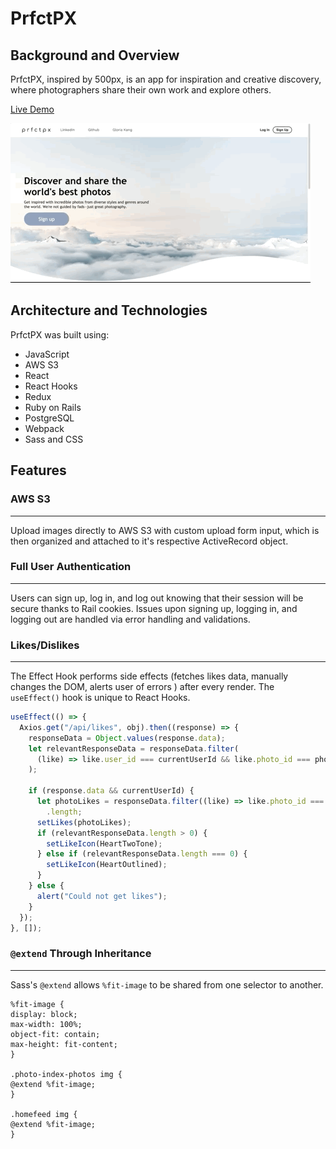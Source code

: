 # PrfctPX

## **Background and Overview**

PrfctPX, inspired by 500px, is an app for inspiration and creative discovery, where photographers share their own work and explore others. &nbsp;&nbsp;&nbsp;&nbsp;

[Live Demo](https://bit.ly/prfctpx) &nbsp;&nbsp;&nbsp;&nbsp;

![PrfctPX Preview](/app/assets/images/prfctpx.gif "PrfctPX Preview")

## **Architecture and Technologies**

PrfctPX was built using:

- JavaScript
- AWS S3
- React
- React Hooks
- Redux
- Ruby on Rails
- PostgreSQL
- Webpack
- Sass and CSS

## **Features**

### AWS S3

---

Upload images directly to AWS S3 with custom upload form input, which is then organized and attached to it's respective ActiveRecord object.

### Full User Authentication

---

Users can sign up, log in, and log out knowing that their session will be secure thanks to Rail cookies. Issues upon signing up, logging in, and logging out are handled via error handling and validations.

### Likes/Dislikes

---

The Effect Hook performs side effects (fetches likes data, manually changes the DOM, alerts user of errors ) after every render. The `useEffect()` hook is unique to React Hooks.

```javascript
useEffect(() => {
  Axios.get("/api/likes", obj).then((response) => {
    responseData = Object.values(response.data);
    let relevantResponseData = responseData.filter(
      (like) => like.user_id === currentUserId && like.photo_id === photoId
    );

    if (response.data && currentUserId) {
      let photoLikes = responseData.filter((like) => like.photo_id === photoId)
        .length;
      setLikes(photoLikes);
      if (relevantResponseData.length > 0) {
        setLikeIcon(HeartTwoTone);
      } else if (relevantResponseData.length === 0) {
        setLikeIcon(HeartOutlined);
      }
    } else {
      alert("Could not get likes");
    }
  });
}, []);
```

### `@extend` Through Inheritance

---

Sass's `@extend` allows `%fit-image` to be shared from one selector to another.

```
%fit-image {
display: block;
max-width: 100%;
object-fit: contain;
max-height: fit-content;
}

.photo-index-photos img {
@extend %fit-image;
}

.homefeed img {
@extend %fit-image;
}
```
